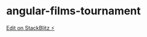 # angular-films-tournament

[Edit on StackBlitz ⚡️](https://stackblitz.com/edit/angular-films-tournament)